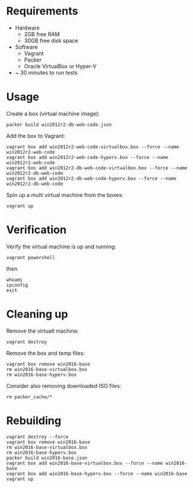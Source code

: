 # Requirements
* Hardware
  * 2GB free RAM
  * 30GB free disk space
* Software
  * Vagrant
  * Packer
  * Oracle VirtualBox or Hyper-V
* ~ 30 minutes to run tests

# Usage
Create a box (virtual machine image):

`packer build win2012r2-db-web-code.json`


Add the box to Vagrant:

```
vagrant box add win2012r2-web-code-virtualbox.box --force --name win2012r2-web-code
vagrant box add win2012r2-web-code-hyperv.box --force --name win2012r2-web-code
vagrant box add win2012r2-db-web-code-virtualbox.box --force --name win2012r2-db-web-code
vagrant box add win2012r2-db-web-code-hyperv.box --force --name win2012r2-db-web-code
```


Spin up a multi virtual machine from the boxes:

`vagrant up`

# Verification
Verify the virtual machine is up and running:

`vagrant powershell`

then
```
whoami
ipconfig
exit
```

# Cleaning up
Remove the virtuatl machine:

`vagrant destroy`


Remove the box and temp files:

```
vagrant box remove win2016-base
rm win2016-base-virtualbox.box
rm win2016-base-hyperv.box
```

Consider also removing downloaded ISO files:

`rm packer_cache/*`


# Rebuilding
```
vagrant destroy --force
vagrant box remove win2016-base
rm win2016-base-virtualbox.box
rm win2016-base-hyperv.box
packer build win2016-base.json
vagrant box add win2016-base-virtualbox.box --force --name win2016-base
vagrant box add win2016-base-hyperv.box --force --name win2016-base
vagrant up
```
